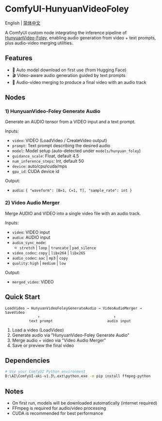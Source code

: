 # ComfyUI-HunyuanVideoFoley

English | [简体中文](README.zh-CN.md)

A ComfyUI custom node integrating the inference pipeline of [HunyuanVideo-Foley](https://github.com/Tencent-Hunyuan/HunyuanVideo-Foley), enabling audio generation from video + text prompts, plus audio-video merging utilities.

## Features

- 🎵 Auto model download on first use (from Hugging Face)
- 🎬 Video-aware audio generation guided by text prompts
- 🔧 Audio-video merging to produce a final video with an audio track

## Nodes

### 1) HunyuanVideo-Foley Generate Audio
Generate an AUDIO tensor from a VIDEO input and a text prompt.

Inputs:
- `video`: VIDEO (LoadVideo / CreateVideo output)
- `prompt`: Text prompt describing the desired audio
- `model`: Model setup (auto-detected under `models/hunyuan_foley`)
- `guidance_scale`: Float, default 4.5
- `num_inference_steps`: Int, default 50
- `device`: auto/cpu/cuda/mps
- `gpu_id`: CUDA device id

Output:
- `audio`: `{ "waveform": [B=1, C=1, T], "sample_rate": int }`

### 2) Video Audio Merger
Merge AUDIO and VIDEO into a single video file with an audio track.

Inputs:
- `video`: VIDEO input
- `audio`: AUDIO input
- `audio_sync_mode`:
  - `stretch` | `loop` | `truncate` | `pad_silence`
- `video_codec`: `copy` | `libx264` | `libx265`
- `audio_codec`: `aac` | `mp3` | `copy`
- `quality`: `high` | `medium` | `low`

Output:
- `merged_video`: VIDEO

## Quick Start

```
LoadVideo → HunyuanVideoFoleyGenerateAudio → VideoAudioMerger → SaveVideo
               ↑                                  ↑
           text prompt                         audio input
```

1. Load a video (LoadVideo)
2. Generate audio via "HunyuanVideo-Foley Generate Audio"
3. Merge audio + video via "Video Audio Merger"
4. Save or preview the final video

## Dependencies

```bash
# Use your ComfyUI Python environment
D:\AI\ComfyUI-aki-v1.3\.ext\python.exe -m pip install ffmpeg-python
```

## Notes

- On first run, models will be downloaded automatically (internet required)
- FFmpeg is required for audio/video processing
- CUDA is recommended for best performance
